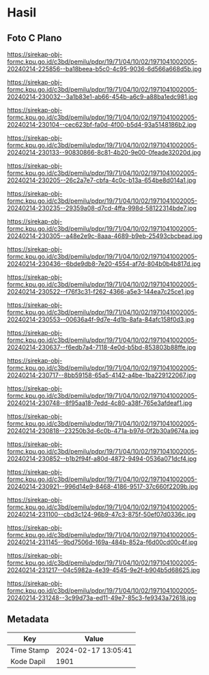 # Hasil

## Foto C Plano

https://sirekap-obj-formc.kpu.go.id/c3bd/pemilu/pdpr/19/71/04/10/02/1971041002005-20240214-225856--ba18beea-b5c0-4c95-9036-6d566a668d5b.jpg

https://sirekap-obj-formc.kpu.go.id/c3bd/pemilu/pdpr/19/71/04/10/02/1971041002005-20240214-230032--3a1b83e1-ab66-454b-a6c9-a88ba1edc981.jpg

https://sirekap-obj-formc.kpu.go.id/c3bd/pemilu/pdpr/19/71/04/10/02/1971041002005-20240214-230104--cec623bf-fa0d-4f00-b5d4-93a5148186b2.jpg

https://sirekap-obj-formc.kpu.go.id/c3bd/pemilu/pdpr/19/71/04/10/02/1971041002005-20240214-230133--90830866-8c81-4b20-9e00-0feade32020d.jpg

https://sirekap-obj-formc.kpu.go.id/c3bd/pemilu/pdpr/19/71/04/10/02/1971041002005-20240214-230205--26c2a7e7-cbfa-4c0c-b13a-654be8d014a1.jpg

https://sirekap-obj-formc.kpu.go.id/c3bd/pemilu/pdpr/19/71/04/10/02/1971041002005-20240214-230235--29359a08-d7cd-4ffa-998d-58122314bde7.jpg

https://sirekap-obj-formc.kpu.go.id/c3bd/pemilu/pdpr/19/71/04/10/02/1971041002005-20240214-230305--a48e2e9c-8aaa-4689-b9eb-25493cbcbead.jpg

https://sirekap-obj-formc.kpu.go.id/c3bd/pemilu/pdpr/19/71/04/10/02/1971041002005-20240214-230436--6bde9db8-7e20-4554-af7d-804b0b4b817d.jpg

https://sirekap-obj-formc.kpu.go.id/c3bd/pemilu/pdpr/19/71/04/10/02/1971041002005-20240214-230522--f76f3c31-f262-4366-a5e3-144ea7c25ce1.jpg

https://sirekap-obj-formc.kpu.go.id/c3bd/pemilu/pdpr/19/71/04/10/02/1971041002005-20240214-230553--00636a4f-9d7e-4d1b-8afa-84afc158f0d3.jpg

https://sirekap-obj-formc.kpu.go.id/c3bd/pemilu/pdpr/19/71/04/10/02/1971041002005-20240214-230637--f6edb7a4-7118-4e0d-b5bd-853803b88ffe.jpg

https://sirekap-obj-formc.kpu.go.id/c3bd/pemilu/pdpr/19/71/04/10/02/1971041002005-20240214-230717--8bb59158-65a5-4142-a4be-1ba229122067.jpg

https://sirekap-obj-formc.kpu.go.id/c3bd/pemilu/pdpr/19/71/04/10/02/1971041002005-20240214-230748--8f95aa18-7edd-4c80-a38f-765e3afdeaf1.jpg

https://sirekap-obj-formc.kpu.go.id/c3bd/pemilu/pdpr/19/71/04/10/02/1971041002005-20240214-230818--23250b3d-6c0b-471a-b97d-0f2b30a9674a.jpg

https://sirekap-obj-formc.kpu.go.id/c3bd/pemilu/pdpr/19/71/04/10/02/1971041002005-20240214-230852--b1b2f94f-a80d-4872-9494-0536a071dcf4.jpg

https://sirekap-obj-formc.kpu.go.id/c3bd/pemilu/pdpr/19/71/04/10/02/1971041002005-20240214-230921--996d14e9-8468-4186-9517-37c660f2209b.jpg

https://sirekap-obj-formc.kpu.go.id/c3bd/pemilu/pdpr/19/71/04/10/02/1971041002005-20240214-231100--cbd3c124-96b9-47c3-875f-50ef07d0336c.jpg

https://sirekap-obj-formc.kpu.go.id/c3bd/pemilu/pdpr/19/71/04/10/02/1971041002005-20240214-231145--9bd7506d-169a-484b-852a-f6d00cd00c4f.jpg

https://sirekap-obj-formc.kpu.go.id/c3bd/pemilu/pdpr/19/71/04/10/02/1971041002005-20240214-231217--04c5982a-4e39-4545-9e2f-b904b5d68625.jpg

https://sirekap-obj-formc.kpu.go.id/c3bd/pemilu/pdpr/19/71/04/10/02/1971041002005-20240214-231248--3c99d73a-ed11-49e7-85c3-fe9343a72618.jpg


## Metadata

| Key        | Value               |
| ---------- | ------------------- |
| Time Stamp | 2024-02-17 13:05:41 |
| Kode Dapil | 1901                |



